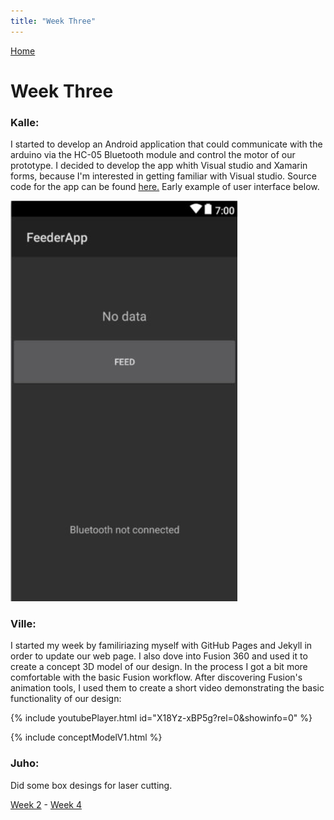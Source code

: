 ```yaml
---
title: "Week Three"
---
```


[Home](https://kpalok.github.io/Digifab/)

# Week Three

### Kalle:
I started to develop an Android application that could communicate with the arduino via the HC-05 Bluetooth module and control the motor of our prototype. I decided to develop the app whith Visual studio and Xamarin forms, because I'm interested in getting familiar with Visual studio. Source code for the app can be found [here.](https://github.com/kpalok/Digifab/tree/master/FeederApp) Early example of user interface below.

![Image missing](https://raw.githubusercontent.com/kpalok/Digifab/master/Images/UiProto.JPG "Early Ui prototype")

### Ville:
I started my week by familiriazing myself with GitHub Pages and Jekyll in order to update our web page. I also dove into Fusion 360 and used it to create a concept 3D model of our design. In the process I got a bit more comfortable with the basic Fusion workflow. After discovering Fusion's animation tools, I used them to create a short video demonstrating the basic functionality of our design:

{% include youtubePlayer.html id="X18Yz-xBP5g?rel=0&amp;showinfo=0" %}

{% include conceptModelV1.html %}

### Juho:
Did some box desings for laser cutting.

[Week 2](https://kpalok.github.io/Digifab/2018/04/04/weekly-report.html) - [Week 4](https://kpalok.github.io/Digifab/2018/04/16/weekly-report.html)
